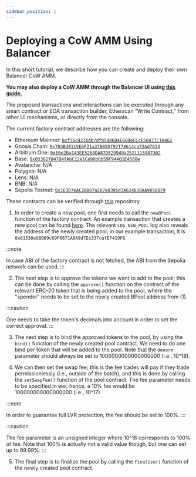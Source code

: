 ```yaml
---
sidebar_position: 1
---
```


# Deploying a CoW AMM Using Balancer

In this short tutorial, we describe how you can create and deploy their own Balancer CoW AMM.

**You may also deploy a CoW AMM through the Balancer UI using [this guide.](https://cow.fi/learn/how-to-create-a-lvr-protected-liquidity-pool-on-cowamm)**

The proposed transactions and interactions can be executed through any smart contract or EOA transaction builder, Etherscan "Write Contract," from other UI mechanisms, or directly from the console.

The current factory contract addresses are the following:

- Ethereum Mainnet: [`0xf76c421bAb7df8548604E60deCCcE50477C10462`](https://etherscan.io/address/0xf76c421bAb7df8548604E60deCCcE50477C10462#code)
- Gnosis Chain: [`0x703Bd8115E6F21a37BB5Df97f78614ca72Ad7624`](https://gnosisscan.io/address/0x703Bd8115E6F21a37BB5Df97f78614ca72Ad7624#code)
- Arbitrum One: [`0xE0e2Ba143EE5268DA87D529949a2521115987302`](https://arbiscan.io/address/0xe0e2ba143ee5268da87d529949a2521115987302#code)
- Base: [`0x03362f847B4fAbC12e1Ce98b6b59F94401E4588e`](https://basescan.org/address/0x03362f847b4fabc12e1ce98b6b59f94401e4588e#code)
- Avalanche: N/A
- Polygon: N/A
- Lens: N/A
- BNB: N/A
- Sepolia Testnet: [`0x1E3D76AC2BB67a2D7e8395d3A624b30AA9056DF9`](https://sepolia.etherscan.io/address/0x1E3D76AC2BB67a2D7e8395d3A624b30AA9056DF9#code)

These contracts can be verified through [this](https://github.com/balancer/cow-amm) repository.

1. In order to create a new pool, one first needs to call the `newBPool` function of the factory contract. An example transaction that creates a new pool can be found [here](https://etherscan.io/tx/0x7543a97853827e267ecd3c1309509ac7704e4f85a53fbfacd6060f461d85bad8#eventlog). The relevant `LOG_NEW_POOL` log also reveals the address of the newly created pool; in our example transaction, it is `0x81530e9B069c69F6671A0A9d7Ee337cafEF419F6`.

:::note

In case ABI of the factory contract is not fetched, the ABI from the Sepolia network can be used.
:::

2. The next step is to approve the tokens we want to add to the pool; this can be done by calling the `approve()` function on the contract of the relevant ERC-20 token that is being added to the pool, where the "spender" needs to be set to the newly created BPool address from (1).

:::caution

One needs to take the token's decimals into account in order to set the correct approval.
:::

3. The next step is to bind the approved tokens to the pool, by using the `bind()` function of the newly created pool contract. We need to do one bind per token that will be added to the pool. Note that the `denorm` parameter should always be set to 1000000000000000000 (i.e., 10^18).

4. We can then set the swap fee; this is the fee trades will pay if they trade permissionlessly (i.e., outside of the batch), and this is done by calling the `setSwapFee()` function of the pool contract. The fee parameter needs to be specified in wei, hence, a 10% fee would be 100000000000000000 (i.e., 10^17)

:::note

In order to guarantee full LVR protection, the fee should be set to 100%.
:::

:::caution

The fee parameter is an unsigned integer where 10^18 corresponds to 100% of fee. Note that 100% is actually not a valid value though, but one can set up to 99.99%.
:::

5. The final step is to finalize the pool by calling the `finalize()` function of the newly created pool contract.
